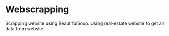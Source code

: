 # Webscrapping

Scrapping website using BeautifulSoup.
Using real-estate website to get all data from website.
